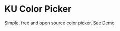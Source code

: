 # KU Color Picker
Simple, free and open source color picker.
<a href="https://walidku.github.io/ku-color-picker/" target="_blank">See Demo</a>
